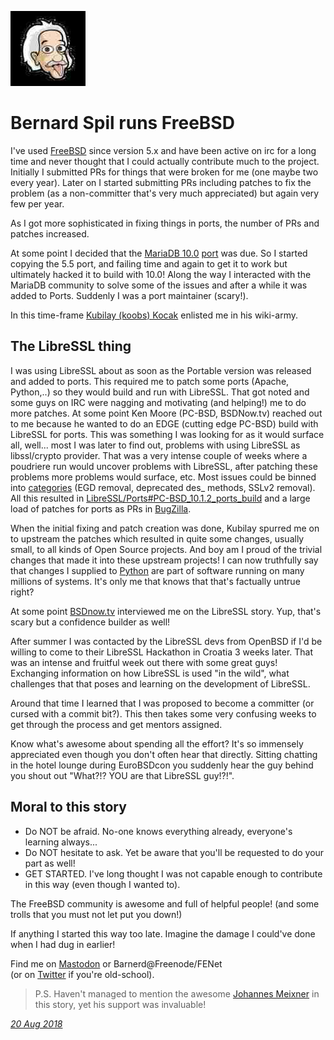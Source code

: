 <p><a href="/" alt="avatar" title="home page"><img src="brnrd.jpeg" class="w3"></a></p>

# Bernard Spil runs FreeBSD 

I've used [FreeBSD] since version 5.x and have been active on irc
for a long time and never thought that I could actually contribute
much to the project. Initially I submitted PRs for things that were
broken for me (one maybe two every year). Later on I started
submitting PRs including patches to fix the problem (as a non-committer
that's very much appreciated) but again very few per year.

As I got more sophisticated in fixing things in ports, the number
of PRs and patches increased.

At some point I decided that the [MariaDB
10.0](https://bugs.freebsd.org/193539)
[port](https://www.freshports.org/databases/mariadb100-server) was
due. So I started copying the 5.5 port, and failing time and again
to get it to work but ultimately hacked it to build with 10.0! Along
the way I interacted with the MariaDB community to solve some of
the issues and after a while it was added to Ports. Suddenly I was
a port maintainer (scary!).

In this time-frame [Kubilay (koobs)
Kocak](https://wiki.freebsd.org/KubilayKocak) enlisted me in his
wiki-army.

## The LibreSSL thing

I was using LibreSSL about as soon as the Portable version was
released and added to ports. This required me to patch some ports
(Apache, Python,..) so they would build and run with LibreSSL.  That
got noted and some guys on IRC were nagging and motivating (and
helping!) me to do more patches. At some point Ken Moore (PC-BSD,
BSDNow.tv) reached out to me because he wanted to do an EDGE (cutting
edge PC-BSD) build with LibreSSL for ports. This was something I
was looking for as it would surface all, well... most I was later
to find out, problems with using LibreSSL as libssl/crypto provider.
That was a very intense couple of weeks where a poudriere run would
uncover problems with LibreSSL, after patching these problems more
problems would surface, etc. Most issues could be binned into
[categories](https://wiki.freebsd.org/LibreSSL/PatchingPorts) (EGD
removal, deprecated des_ methods, SSLv2 removal). All this resulted
in [LibreSSL/Ports#PC-BSD\_10.1.2\_ports\_build][libressl] and a
large load of patches for ports as PRs in [BugZilla].

When the initial fixing and patch creation was done, Kubilay spurred
me on to upstream the patches which resulted in quite some changes,
usually small, to all kinds of Open Source projects. And boy am I
proud of the trivial changes that made it into these upstream
projects! I can now truthfully say that changes I supplied to
[Python] are part of software running on many millions of systems.
It's only me that knows that that's factually untrue right?

At some point [BSDnow.tv] interviewed me on the LibreSSL story.
Yup, that's scary but a confidence builder as well!

After summer I was contacted by the LibreSSL devs from OpenBSD if
I'd be willing to come to their LibreSSL Hackathon in Croatia 3
weeks later. That was an intense and fruitful week out there with
some great guys! Exchanging information on how LibreSSL is used "in
the wild", what challenges that that poses and learning on the
development of LibreSSL.

Around that time I learned that I was proposed to become a committer
(or cursed with a commit bit?). This then takes some very confusing
weeks to get through the process and get mentors assigned.

Know what's awesome about spending all the effort? It's so immensely
appreciated even though you don't often hear that directly. Sitting
chatting in the hotel lounge during EuroBSDcon you suddenly hear
the guy behind you shout out "What?!? YOU are that LibreSSL guy!?!".

## Moral to this story

- Do NOT be afraid. No-one knows everything already, everyone's
  learning always...
- Do NOT hesitate to ask. Yet be aware that you'll be requested to
  do your part as well!
- GET STARTED. I've long thought I was not capable enough to
  contribute in this way (even though I wanted to).

The FreeBSD community is awesome and full of helpful people! (and
some trolls that you must not let put you down!)

If anything I started this way too late. Imagine the damage I
could've done when I had dug in earlier!

Find me on [Mastodon] or Barnerd@Freenode/FENet<br>
(or on [Twitter] if you're old-school).

> P.S. Haven't managed to mention the awesome [Johannes Meixner] in this
story, yet his support was invaluable!

_[20 Aug 2018](/raw/people/brnrd.md)_

[BSDnow.tv]: http://www.bsdnow.tv/episodes/2015_03_25-ssl_in_the_wild
[BugZilla]: https://bugs.freebsd.org/bugzilla/buglist.cgi?bug_status=__open__&content=LibreSSL
[FreeBSD]: https://www.freebsd.org
[IRC]: https://twitter.com/Sp1l
[Johannes Meixner]: https://wiki.freebsd.org/JohannesMeixner
[Mastodon]: https://bsd.network/@brnrd
[Python]: http://bugs.python.org/issue21356
[Twitter]: https://twitter.com/Sp1l
[libressl]: https://wiki.freebsd.org/LibreSSL/Ports#PC-BSD_10.1.2_ports_build
